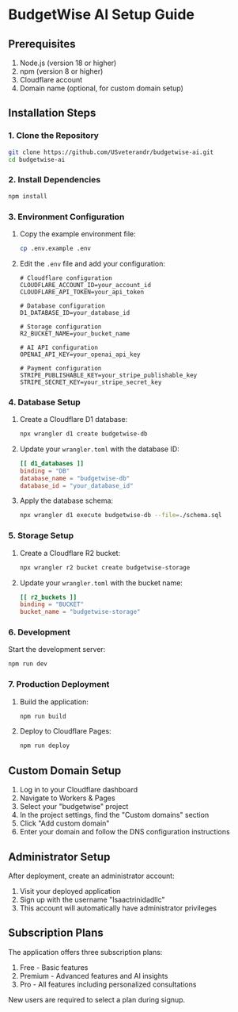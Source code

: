 # BudgetWise AI Setup Guide

## Prerequisites

1. Node.js (version 18 or higher)
2. npm (version 8 or higher)
3. Cloudflare account
4. Domain name (optional, for custom domain setup)

## Installation Steps

### 1. Clone the Repository

```bash
git clone https://github.com/USveterandr/budgetwise-ai.git
cd budgetwise-ai
```

### 2. Install Dependencies

```bash
npm install
```

### 3. Environment Configuration

1. Copy the example environment file:

   ```bash
   cp .env.example .env
   ```

2. Edit the `.env` file and add your configuration:

   ```env
   # Cloudflare configuration
   CLOUDFLARE_ACCOUNT_ID=your_account_id
   CLOUDFLARE_API_TOKEN=your_api_token
   
   # Database configuration
   D1_DATABASE_ID=your_database_id
   
   # Storage configuration
   R2_BUCKET_NAME=your_bucket_name
   
   # AI API configuration
   OPENAI_API_KEY=your_openai_api_key
   
   # Payment configuration
   STRIPE_PUBLISHABLE_KEY=your_stripe_publishable_key
   STRIPE_SECRET_KEY=your_stripe_secret_key
   ```

### 4. Database Setup

1. Create a Cloudflare D1 database:

   ```bash
   npx wrangler d1 create budgetwise-db
   ```

2. Update your `wrangler.toml` with the database ID:

   ```toml
   [[ d1_databases ]]
   binding = "DB"
   database_name = "budgetwise-db"
   database_id = "your_database_id"
   ```

3. Apply the database schema:

   ```bash
   npx wrangler d1 execute budgetwise-db --file=./schema.sql
   ```

### 5. Storage Setup

1. Create a Cloudflare R2 bucket:

   ```bash
   npx wrangler r2 bucket create budgetwise-storage
   ```

2. Update your `wrangler.toml` with the bucket name:

   ```toml
   [[ r2_buckets ]]
   binding = "BUCKET"
   bucket_name = "budgetwise-storage"
   ```

### 6. Development

Start the development server:

```bash
npm run dev
```

### 7. Production Deployment

1. Build the application:

   ```bash
   npm run build
   ```

2. Deploy to Cloudflare Pages:

   ```bash
   npm run deploy
   ```

## Custom Domain Setup

1. Log in to your Cloudflare dashboard
2. Navigate to Workers & Pages
3. Select your "budgetwise" project
4. In the project settings, find the "Custom domains" section
5. Click "Add custom domain"
6. Enter your domain and follow the DNS configuration instructions

## Administrator Setup

After deployment, create an administrator account:

1. Visit your deployed application
2. Sign up with the username "Isaactrinidadllc"
3. This account will automatically have administrator privileges

## Subscription Plans

The application offers three subscription plans:

1. Free - Basic features
2. Premium - Advanced features and AI insights
3. Pro - All features including personalized consultations

New users are required to select a plan during signup.